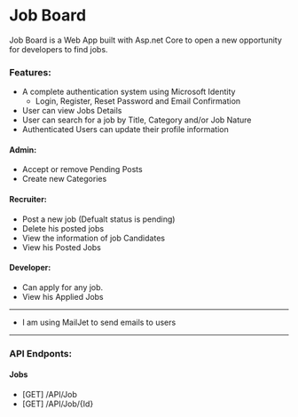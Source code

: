 # Job Board

Job Board is a Web App built with Asp.net Core to open a new opportunity for developers to find jobs.

### Features:
- A complete authentication system using Microsoft Identity
    - Login, Register, Reset Password and Email Confirmation
- User can view Jobs Details
- User can search for a job by Title, Category and/or Job Nature 
- Authenticated Users can update their profile information 

#### Admin:
- Accept or remove Pending Posts
- Create new Categories

#### Recruiter:
- Post a new job (Defualt status is pending)
- Delete his posted jobs
- View the information of job Candidates
- View his Posted Jobs

#### Developer:
- Can apply for any job.
- View his Applied Jobs

<hr>

* I am using MailJet to send emails to users

<hr>

### API Endponts:
#### Jobs
- [GET] /API/Job
- [GET] /API/Job/{Id}
